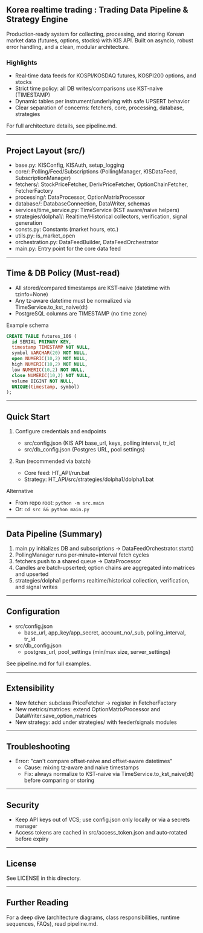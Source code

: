 ## Korea realtime trading : Trading Data Pipeline & Strategy Engine

Production‑ready system for collecting, processing, and storing Korean market data (futures, options, stocks) with KIS API. Built on asyncio, robust error handling, and a clean, modular architecture.

### Highlights
- Real‑time data feeds for KOSPI/KOSDAQ futures, KOSPI200 options, and stocks
- Strict time policy: all DB writes/comparisons use KST‑naive (TIMESTAMP)
- Dynamic tables per instrument/underlying with safe UPSERT behavior
- Clear separation of concerns: fetchers, core, processing, database, strategies

For full architecture details, see pipeline.md.

---

## Project Layout (src/)
- base.py: KISConfig, KISAuth, setup_logging
- core/: Polling/Feed/Subscriptions (PollingManager, KISDataFeed, SubscriptionManager)
- fetchers/: StockPriceFetcher, DerivPriceFetcher, OptionChainFetcher, FetcherFactory
- processing/: DataProcessor, OptionMatrixProcessor
- database/: DatabaseConnection, DataWriter, schemas
- services/time_service.py: TimeService (KST aware/naive helpers)
- strategies/dolpha1/: Realtime/Historical collectors, verification, signal generation
- consts.py: Constants (market hours, etc.)
- utils.py: is_market_open
- orchestration.py: DataFeedBuilder, DataFeedOrchestrator
- main.py: Entry point for the core data feed

---

## Time & DB Policy (Must‑read)
- All stored/compared timestamps are KST‑naive (datetime with tzinfo=None)
- Any tz‑aware datetime must be normalized via TimeService.to_kst_naive(dt)
- PostgreSQL columns are TIMESTAMP (no time zone)

Example schema
```sql
CREATE TABLE futures_106 (
  id SERIAL PRIMARY KEY,
  timestamp TIMESTAMP NOT NULL,
  symbol VARCHAR(20) NOT NULL,
  open NUMERIC(10,2) NOT NULL,
  high NUMERIC(10,2) NOT NULL,
  low NUMERIC(10,2) NOT NULL,
  close NUMERIC(10,2) NOT NULL,
  volume BIGINT NOT NULL,
  UNIQUE(timestamp, symbol)
);
```

---

## Quick Start
1) Configure credentials and endpoints
   - src/config.json (KIS API base_url, keys, polling interval, tr_id)
   - src/db_config.json (Postgres URL, pool settings)

2) Run (recommended via batch)
   - Core feed: HT_API/run.bat
   - Strategy: HT_API/src/strategies/dolpha1/dolpha1.bat

Alternative
- From repo root: `python -m src.main`
- Or: `cd src && python main.py`

---

## Data Pipeline (Summary)
1) main.py initializes DB and subscriptions → DataFeedOrchestrator.start()
2) PollingManager runs per‑minute+interval fetch cycles
3) fetchers push to a shared queue → DataProcessor
4) Candles are batch‑upserted; option chains are aggregated into matrices and upserted
5) strategies/dolpha1 performs realtime/historical collection, verification, and signal writes

---

## Configuration
- src/config.json
  - base_url, app_key/app_secret, account_no/_sub, polling_interval, tr_id
- src/db_config.json
  - postgres_url, pool_settings (min/max size, server_settings)

See pipeline.md for full examples.

---

## Extensibility
- New fetcher: subclass PriceFetcher → register in FetcherFactory
- New metrics/matrices: extend OptionMatrixProcessor and DataWriter.save_option_matrices
- New strategy: add under strategies/<name> with feeder/signals modules

---

## Troubleshooting
- Error: "can't compare offset‑naive and offset‑aware datetimes"
  - Cause: mixing tz‑aware and naive timestamps
  - Fix: always normalize to KST‑naive via TimeService.to_kst_naive(dt) before comparing or storing

---

## Security
- Keep API keys out of VCS; use config.json only locally or via a secrets manager
- Access tokens are cached in src/access_token.json and auto‑rotated before expiry

---

## License
See LICENSE in this directory.

---

## Further Reading
For a deep dive (architecture diagrams, class responsibilities, runtime sequences, FAQs), read pipeline.md.

